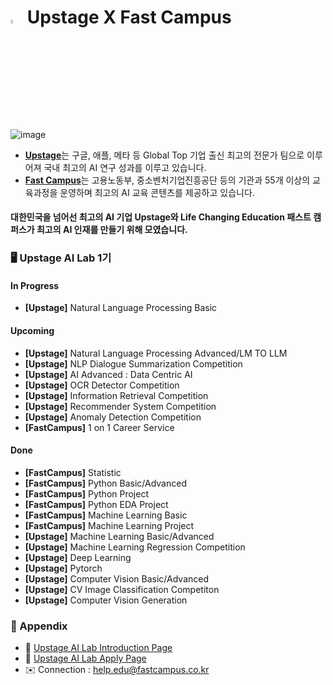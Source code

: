 # <img src = "https://github.com/FCLMKJ/.fc-overview/assets/156163982/57840cde-3296-4982-9f05-2cac8d4c7237" width="4%" height="4%"> Upstage X Fast Campus

![image](https://github.com/UpstageAILab/.github/assets/156163982/c9ac7850-8741-4b7c-96e0-18a34fe770b3)
- [**Upstage**](https://www.upstage.ai/)는 구글, 애플, 메타 등 Global Top 기업 출신 최고의 전문가 팀으로 이루어져 국내 최고의 AI 연구 성과를 이루고 있습니다.
- [**Fast Campus**](https://fastcampus.co.kr/)는 고용노동부, 중소벤처기업진흥공단 등의 기관과 55개 이상의 교육과정을 운영하며 최고의 AI 교육 콘텐츠를 제공하고 있습니다.

#### 대한민국을 넘어선 최고의 AI 기업 **Upstage**와 Life Changing Education **패스트 캠퍼스**가 **최고의 AI 인재를 만들기 위해 모였습니다.**


### 🖥️ Upstage AI Lab 1기
#### In Progress
- **[Upstage]** Natural Language Processing Basic
  
#### Upcoming
- **[Upstage]** Natural Language Processing Advanced/LM TO LLM
- **[Upstage]** NLP Dialogue Summarization Competition
- **[Upstage]** AI Advanced : Data Centric AI
- **[Upstage]** OCR Detector Competition
- **[Upstage]** Information Retrieval Competition
- **[Upstage]** Recommender System Competition
- **[Upstage]** Anomaly Detection Competition
- **[FastCampus]** 1 on 1 Career Service

#### Done
- **[FastCampus]** Statistic
- **[FastCampus]** Python Basic/Advanced
- **[FastCampus]** Python Project
- **[FastCampus]** Python EDA Project
- **[FastCampus]** Machine Learning Basic
- **[FastCampus]** Machine Learning Project
- **[Upstage]** Machine Learning Basic/Advanced
- **[Upstage]** Machine Learning Regression Competition
- **[Upstage]** Deep Learning
- **[Upstage]** Pytorch
- **[Upstage]** Computer Vision Basic/Advanced
- **[Upstage]** CV Image Classification Competiton
- **[Upstage]** Computer Vision Generation

### 🎇 Appendix
- 🙌 [Upstage AI Lab Introduction Page](https://fastcampus.co.kr/b2g_kdigitaltraining_ai)
- 🌲 [Upstage AI Lab Apply Page](https://ousnf7mqsc4.typeform.com/to/FzDOPP4C?typeform-source=fastcampus.co.kr)
- ✉️ Connection : help.edu@fastcampus.co.kr
